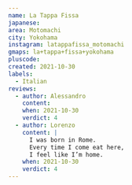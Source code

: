 ```yaml
---
name: La Tappa Fissa
japanese:
area: Motomachi
city: Yokohama
instagram: latappafissa_motomachi
gmaps: la+tappa+fissa+yokohama
pluscode:
created: 2021-10-30
labels:
  - Italian
reviews:
  - author: Alessandro
    content:
    when: 2021-10-30
    verdict: 4
  - author: Lorenzo
    content: |
      I was born in Rome.
      Every time I come eat here,
      I feel like I’m home.
    when: 2021-10-30
    verdict: 4
---
```


